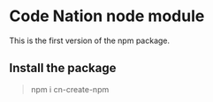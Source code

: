 # Code Nation node module
This is the first version of the npm package.

## Install the package
> npm i cn-create-npm